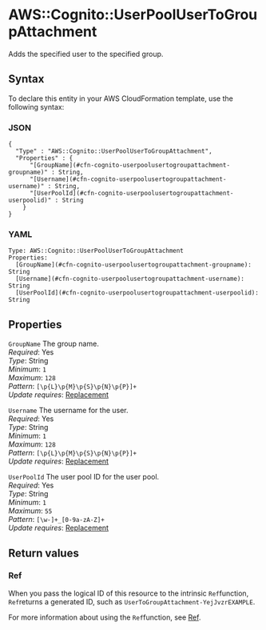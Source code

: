 # AWS::Cognito::UserPoolUserToGroupAttachment<a name="aws-resource-cognito-userpoolusertogroupattachment"></a>

Adds the specified user to the specified group\.

## Syntax<a name="aws-resource-cognito-userpoolusertogroupattachment-syntax"></a>

To declare this entity in your AWS CloudFormation template, use the following syntax:

### JSON<a name="aws-resource-cognito-userpoolusertogroupattachment-syntax.json"></a>

```
{
  "Type" : "AWS::Cognito::UserPoolUserToGroupAttachment",
  "Properties" : {
      "[GroupName](#cfn-cognito-userpoolusertogroupattachment-groupname)" : String,
      "[Username](#cfn-cognito-userpoolusertogroupattachment-username)" : String,
      "[UserPoolId](#cfn-cognito-userpoolusertogroupattachment-userpoolid)" : String
    }
}
```

### YAML<a name="aws-resource-cognito-userpoolusertogroupattachment-syntax.yaml"></a>

```
Type: AWS::Cognito::UserPoolUserToGroupAttachment
Properties: 
  [GroupName](#cfn-cognito-userpoolusertogroupattachment-groupname): String
  [Username](#cfn-cognito-userpoolusertogroupattachment-username): String
  [UserPoolId](#cfn-cognito-userpoolusertogroupattachment-userpoolid): String
```

## Properties<a name="aws-resource-cognito-userpoolusertogroupattachment-properties"></a>

`GroupName`  <a name="cfn-cognito-userpoolusertogroupattachment-groupname"></a>
The group name\.  
*Required*: Yes  
*Type*: String  
*Minimum*: `1`  
*Maximum*: `128`  
*Pattern*: `[\p{L}\p{M}\p{S}\p{N}\p{P}]+`  
*Update requires*: [Replacement](https://docs.aws.amazon.com/AWSCloudFormation/latest/UserGuide/using-cfn-updating-stacks-update-behaviors.html#update-replacement)

`Username`  <a name="cfn-cognito-userpoolusertogroupattachment-username"></a>
The username for the user\.  
*Required*: Yes  
*Type*: String  
*Minimum*: `1`  
*Maximum*: `128`  
*Pattern*: `[\p{L}\p{M}\p{S}\p{N}\p{P}]+`  
*Update requires*: [Replacement](https://docs.aws.amazon.com/AWSCloudFormation/latest/UserGuide/using-cfn-updating-stacks-update-behaviors.html#update-replacement)

`UserPoolId`  <a name="cfn-cognito-userpoolusertogroupattachment-userpoolid"></a>
The user pool ID for the user pool\.  
*Required*: Yes  
*Type*: String  
*Minimum*: `1`  
*Maximum*: `55`  
*Pattern*: `[\w-]+_[0-9a-zA-Z]+`  
*Update requires*: [Replacement](https://docs.aws.amazon.com/AWSCloudFormation/latest/UserGuide/using-cfn-updating-stacks-update-behaviors.html#update-replacement)

## Return values<a name="aws-resource-cognito-userpoolusertogroupattachment-return-values"></a>

### Ref<a name="aws-resource-cognito-userpoolusertogroupattachment-return-values-ref"></a>

When you pass the logical ID of this resource to the intrinsic `Ref`function, `Ref`returns a generated ID, such as `UserToGroupAttachment-YejJvzrEXAMPLE`\.

For more information about using the `Ref`function, see [Ref](https://docs.aws.amazon.com/AWSCloudFormation/latest/UserGuide/intrinsic-function-reference-ref.html)\.